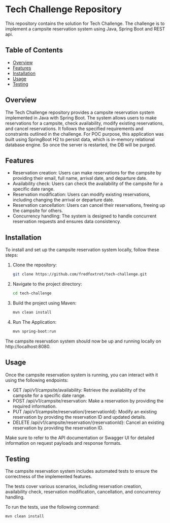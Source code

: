 # Tech Challenge Repository

This repository contains the solution for Tech Challenge. 
The challenge is to implement a campsite reservation system using Java, Spring Boot and REST api.

## Table of Contents

- [Overview](#overview)
- [Features](#features)
- [Installation](#installation)
- [Usage](#usage)
- [Testing](#testing)

## Overview

The Tech Challenge repository provides a campsite reservation system implemented in Java with Spring Boot. The system allows users to make reservations for a campsite, check availability, modify existing reservations, and cancel reservations. It follows the specified requirements and constraints outlined in the challenge.
For POC purpose, this application was built using SpringBoot H2 to persist data, which is in-memory relational database engine.
So once the server is restarted, the DB will be purged.

## Features

- Reservation creation: Users can make reservations for the campsite by providing their email, full name, arrival date, and departure date.
- Availability check: Users can check the availability of the campsite for a specific date range.
- Reservation modification: Users can modify existing reservations, including changing the arrival or departure date.
- Reservation cancellation: Users can cancel their reservations, freeing up the campsite for others.
- Concurrency handling: The system is designed to handle concurrent reservation requests and ensures data consistency.

## Installation

To install and set up the campsite reservation system locally, follow these steps:

1. Clone the repository:

   ```bash
   git clone https://github.com/fredfoxtrot/tech-challenge.git

2. Navigate to the project directory:

   ```bash
   cd tech-challenge

3. Build the project using Maven:

   ```bash
   mvn clean install

4. Run The Application:

   ```bash
   mvn spring-boot:run

The campsite reservation system should now be up and running locally on http://localhost:8080.

## Usage
Once the campsite reservation system is running, you can interact with it using the following endpoints:

- GET /api/v1/campsite/availability: Retrieve the availability of the campsite for a specific date range.
- POST /api/v1/campsite/reservation: Make a reservation by providing the required information.
- PUT /api/v1/campsite/reservation/{reservationId}: Modify an existing reservation by providing the reservation ID and updated details.
- DELETE /api/v1/campsite/reservation/{reservationId}: Cancel an existing reservation by providing the reservation ID.

Make sure to refer to the API documentation or Swagger UI for detailed information on request payloads and response formats.

## Testing
The campsite reservation system includes automated tests to ensure the correctness of the implemented features. 

The tests cover various scenarios, including reservation creation, availability check, reservation modification, cancellation, and concurrency handling.

To run the tests, use the following command:

   ```bash
   mvn clean install
